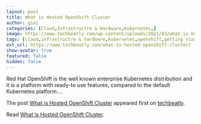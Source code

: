 ```yaml
---
layout: post
title: What is Hosted OpenShift Cluster
author: gini
categories: [Cloud,Infrastructre & Hardware,Kubernetes,]
image: https://www.techbeatly.com/wp-content/uploads/2021/03/what-is-hosted-openshift-cluster.jpg
tags: [cloud,infrastructre & hardware,kubernetes,openshift,getting started with managed openshift,introduction to hosted openshift clusters,learn openshift,managed kubernetes clusters,managed openshift clusters,openshift hosted services,openshift managed clusters,redhat openshift,what is hosted openshift,what is openshift,what is red hat hosted openshift,why hosted openshift,]
ext_url: https://www.techbeatly.com/what-is-hosted-openshift-cluster/
show-avatar: true
featured: false
hidden: false
---
```


<p>Red Hat OpenShift is the well known enterprise Kubernetes distribution and it is a platform with ready-to use features, compared to the default Kubernetes platform.&#46;&#46;&#46;</p>
<p>The post <a href="https://www.techbeatly.com/what-is-hosted-openshift-cluster/" rel="nofollow">What is Hosted OpenShift Cluster</a> appeared first on <a href="https://www.techbeatly.com" rel="nofollow">techbeatly</a>.</p>

Read [What is Hosted OpenShift Cluster](https://www.techbeatly.com/what-is-hosted-openshift-cluster/).